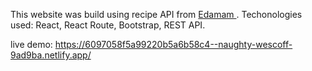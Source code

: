 This website was build using recipe API from  <a href="https://developer.edamam.com/edamam-docs-recipe-api">Edamam </a>. 
Techonologies used: React, React Route, Bootstrap, REST API.


live demo: https://6097058f5a99220b5a6b58c4--naughty-wescoff-9ad9ba.netlify.app/

